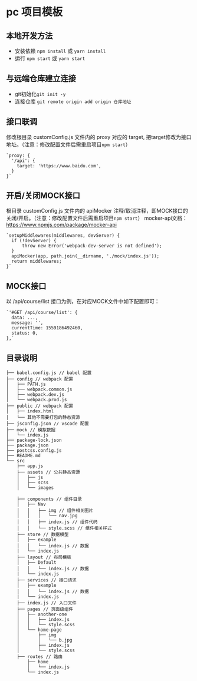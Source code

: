 # pc 项目模板

## 本地开发方法
-  安装依赖 `npm install` 或 `yarn install`
-  运行 `npm start` 或 `yarn start`

## 与远端仓库建立连接
- git初始化`git init -y`
- 连接仓库 `git remote origin add origin 仓库地址`

## 接口联调
修改根目录 customConfig.js 文件内的 proxy 对应的 target, 把target修改为接口地址。（注意：修改配置文件后需重启项目`npm start`）

    `proxy: {
      '/api': {
        target: 'https://www.baidu.com',
      }
    }`

## 开启/关闭MOCK接口
根目录 customConfig.js 文件内的 apiMocker 注释/取消注释，即MOCK接口的关闭/开启。（注意：修改配置文件后需重启项目`npm start`）
mocker-api文档：https://www.npmjs.com/package/mocker-api

    `setupMiddlewares(middlewares, devServer) {
      if (!devServer) {
          throw new Error('webpack-dev-server is not defined');
      }
      apiMocker(app, path.join(__dirname, './mock/index.js'));
      return middlewares;
    }`

 ## MOCK接口
 以 /api/course/list 接口为例，在对应MOCK文件中如下配置即可：
    
    `'#GET /api/course/list': {
      data: ...,
      message: '',
      currentTime: 1559186492460,
      status: 0,
    },`
    

## 目录说明

    ├── babel.config.js // babel 配置
    ├── config // webpack 配置
    │   ├── PATH.js
    │   ├── webpack.common.js
    │   ├── webpack.dev.js
    │   └── webpack.prod.js
    ├── public // webpack 配置
    │   ├── index.html
    │   └── 其他不需要打包的静态资源
    ├── jsconfig.json // vscode 配置
    ├── mock // 模拟数据
    │   └── index.js
    ├── package-lock.json
    ├── package.json
    ├── postcss.config.js
    ├── README.md
    └── src
        ├── app.js
        ├── assets // 公共静态资源
        │   ├── js
        │   ├── scss
        │   └── images
        
        ├── components // 组件目录
        │   ├── Nav
        │   │   ├── img // 组件相关图片
        │   │   │   └── nav.jpg
        │   │   ├── index.js // 组件代码
        │   │   └── style.scss // 组件相关样式
        ├── store // 数据模型
        │   ├── example
        │   │   └── index.js // 数据
        |   └── index.js
        ├── layout // 布局模板
        │   ├── Default
        │   │   └── index.js // 数据
        |   └── index.js
        ├── services // 接口请求
        │   ├── example
        │   │   └── index.js // 数据
        |   └── index.js
        ├── index.js // 入口文件
        ├── pages // 页面级组件
        │   ├── another-one
        │   │   ├── index.js
        │   │   └── style.scss
        │   └── home-page
        │       ├── img
        │       │   └── b.jpg
        │       ├── index.js
        │       └── style.scss
        ├── routes // 路由
            ├── home
            │   └── index.js 
            └── index.js

